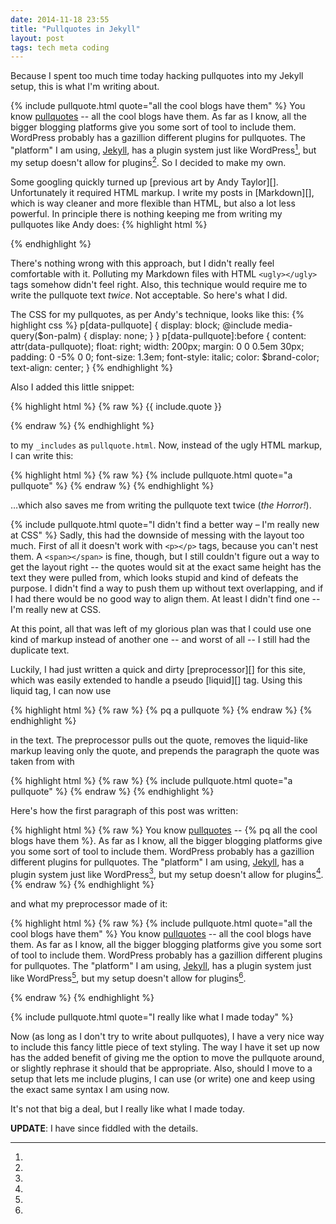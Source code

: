 ```yaml
---
date: 2014-11-18 23:55
title: "Pullquotes in Jekyll"
layout: post
tags: tech meta coding
---
```


Because I spent too much time today hacking pullquotes into my Jekyll setup, this is what I'm writing about.

{% include pullquote.html quote="all the cool blogs have them" %}
You know [pullquotes][] -- all the cool blogs have them. As far as I know, all the bigger blogging platforms give you some sort of tool to include them. WordPress probably has a gazillion different plugins for pullquotes. The "platform" I am using, [Jekyll][], has a plugin system just like WordPress[^1], but my setup doesn't allow for plugins[^ghp]. So I decided to make my own.

<!-- break -->

Some googling quickly turned up [previous art by Andy Taylor][]. Unfortunately it required HTML markup. I write my posts in [Markdown][], which is way cleaner and more flexible than HTML, but also a lot less powerful. In principle there is nothing keeping me from writing my pullquotes like Andy does:
{% highlight html %}
<p data-pullquote="a pullquote"></p>
{% endhighlight %}

There's nothing wrong with this approach, but I didn't really feel comfortable with it. Polluting my Markdown files with HTML ```<ugly></ugly>``` tags somehow didn't feel right. Also, this technique would require me to write the pullquote text *twice*. Not acceptable. So here's what I did.

The CSS for my pullquotes, as per Andy's technique, looks like this:
{% highlight css %}
p[data-pullquote] {
  display: block;
  @include media-query($on-palm) {
    display: none;
  }
}
p[data-pullquote]:before {
  content: attr(data-pullquote);
  float: right;
  width: 200px;
  margin: 0 0 0.5em 30px;
  padding: 0 -5% 0 0;
  font-size: 1.3em;
  font-style: italic;
  color: $brand-color;
  text-align: center;
}
{% endhighlight %}

Also I added this little snippet:

{% highlight html %}
{% raw %}
{{ include.quote }}<p data-pullquote="{{ include.quote }}"></p>
{% endraw %}
{% endhighlight %}

to my ```_includes``` as ```pullquote.html```. Now, instead of the ugly HTML markup, I can write this:

{% highlight html %}
{% raw %}
{% include pullquote.html quote="a pullquote" %}
{% endraw %}
{% endhighlight %}

…which also saves me from writing the pullquote text twice (*the Horror!*).

{% include pullquote.html quote="I didn't find a better way – I'm really new at CSS" %}
Sadly, this had the downside of messing with the layout too much. First of all it doesn't work with ```<p></p>``` tags, because you can't nest them. A ```<span></span>``` is fine, though, but I still couldn't figure out a way to get the layout right -- the quotes would sit at the exact same height has the text they were pulled from, which looks stupid and kind of defeats the purpose. I didn't find a way to push them up without text overlapping, and if I had there would be no good way to align them. At least I didn't find one -- I'm really new at CSS.

At this point, all that was left of my glorious plan was that I could use one kind of markup instead of another one -- and worst of all -- I still had the duplicate text.

Luckily, I had just written a quick and dirty [preprocessor][] for this site, which was easily extended to handle a pseudo [liquid][] tag. Using this liquid tag, I can now use

{% highlight html %}
{% raw %}
{% pq a pullquote %}
{% endraw %}
{% endhighlight %}

in the text. The preprocessor pulls out the quote, removes the liquid-like markup leaving only the quote, and prepends the paragraph the quote was taken from with

{% highlight html %}
{% raw %}
{% include pullquote.html quote="a pullquote" %}
{% endraw %}
{% endhighlight %}

Here's how the first paragraph of this post was written:

{% highlight html %}
{% raw %}
You know [pullquotes](http://en.wikipedia.org/wiki/Pull_quote) -- {% pq all
the cool blogs have them %}. As far as I know, all the bigger blogging
platforms give you some sort of tool to include them. WordPress probably has
a gazillion different plugins for pullquotes. The "platform" I am using,
[Jekyll](http://jekyllrb.com/), has a plugin system just like WordPress[^1],
but my setup doesn't allow for plugins[^ghp].
{% endraw %}
{% endhighlight %}

and what my preprocessor made of it:

{% highlight html %}
{% raw %}
{% include pullquote.html quote="all the cool blogs have them" %}
You know [pullquotes][] -- all the cool blogs have them. As far as I know,
all the bigger blogging platforms give you some sort of tool to include
them. WordPress probably has a gazillion different plugins for pullquotes. The
"platform" I am using, [Jekyll][], has a plugin system just like
WordPress[^1], but my setup doesn't allow for plugins[^ghp].

[^1]:
[^ghp]:
[pullquotes]: http://en.wikipedia.org/wiki/Pull_quote
[Jekyll]: http://jekyllrb.com/
{% endraw %}
{% endhighlight %}

{% include pullquote.html quote="I really like what I made today" %}

Now (as long as I don't try to write about pullquotes), I have a very nice way to include this fancy little piece of text styling. The way I have it set up now has the added benefit of giving me the option to move the pullquote around, or slightly rephrase it should that be appropriate. Also, should I move to a setup that lets me include plugins, I can use (or write) one and keep using the exact same syntax I am using now.

It's not that big a deal, but I really like what I made today.

 **UPDATE**: I have since fiddled with the details.

[^1]: not at all like WordPress, but with the same intent.
[^ghp]: This site is hosted on [GitHub Pages](https://pages.github.com/)
[pullquotes]: http://en.wikipedia.org/wiki/Pull_quote
[Jekyll]: http://jekyllrb.com/
[previous art by Andy Taylor]: https://andytaylor.me/2012/12/02/pull-quotes/
[Markdown]: http://daringfireball.net/projects/markdown/
[preprocessor]: https://gist.github.com/8a5a54c0518478cfc541
[liquid]: http://liquidmarkup.org/

